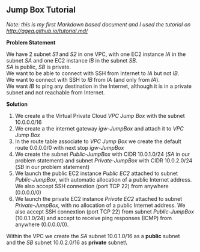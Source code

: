 Jump Box Tutorial
-----------------

*Note: this is my first Markdown based document and I used the tutorial on <http://agea.github.io/tutorial.md/>*

**Problem Statement**

We have 2 subnet *S1* and *S2* in one VPC, with one EC2 instance *IA* in the subnet *SA* and one EC2 instance *IB* in the subnet *SB*.\
*SA* is public, *SB* is private.\
We want to be able to connect with SSH from Internet to *IA* but not *IB*.\
We want to connect with SSH to *IB* from *IA* (and only from *IA*).\
We want *IB* to ping any destination in the Internet, although it is in a private subnet and not reachable from Internet.

**Solution**

1) We create a the Virtual Private Cloud *VPC Jump Box* with the subnet 10.0.0.0/16
2) We create a the internet gateway *igw-JumpBox* and attach it to *VPC Jump Box*
3) In the route table associate to *VPC Jump Box* we create the default route 0.0.0.0/0 with next stop *igw-JumpBox*
4) We create the subnet *Public-JumpBox* with CIDR 10.0.1.0/24 (*SA* in our problem statement) and subnet *Private-JumpBox* with CIDR 10.0.2.0/24 (*SB* in our problem statement) 
5) We launch the public EC2 instance *Public EC2* attached to subnet *Public-JumpBox*, with automatic allocation of a public Internet address. We also accept SSH connextion (port TCP 22) from anywhere (0.0.0.0/0)
6) We launch the private EC2 instance *Private EC2* attached to subnet *Private-JumpBox*, with no allocation of a public Internet address. We also accept SSH connextion (port TCP 22) from subnet *Public-JumpBox* (10.0.1.0/24) and accept to receive ping responses (ICMP) from anywhere (0.0.0.0/0).


Within the VPC we create the *SA* subnet 10.0.1.0/16 as a **public** subnet\
and the *SB* subnet 10.0.2.0/16 as **private** subnet\

